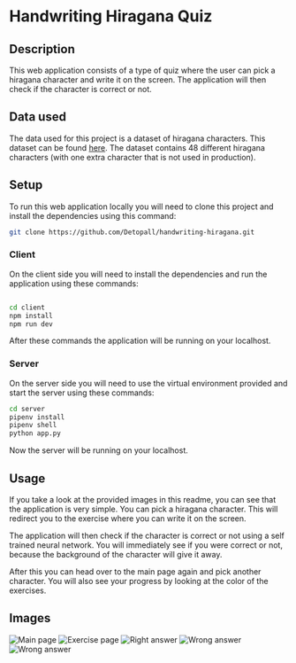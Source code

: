 # Handwriting Hiragana Quiz

## Description

This web application consists of a type of quiz where the user can pick a hiragana character and write it on the screen. The application will then check if the character is correct or not.

## Data used

The data used for this project is a dataset of hiragana characters. This dataset can be found [here](https://github.com/rois-codh/kmnist). The dataset contains 48 different hiragana characters (with one extra character that is not used in production).

## Setup

To run this web application locally you will need to clone this project and install the dependencies using this command:

```bash
git clone https://github.com/Detopall/handwriting-hiragana.git
```

### Client

On the client side you will need to install the dependencies and run the application using these commands:

```bash

cd client
npm install
npm run dev
```

After these commands the application will be running on your localhost.

### Server

On the server side you will need to use the virtual environment provided and start the server using these commands:

```bash
cd server
pipenv install
pipenv shell
python app.py
```

Now the server will be running on your localhost.

## Usage

If you take a look at the provided images in this readme, you can see that the application is very simple. You can pick a hiragana character. This will redirect you to the exercise where you can write it on the screen.

The application will then check if the character is correct or not using a self trained neural network. You will immediately see if you were correct or not, because the background of the character will give it away.

After this you can head over to the main page again and pick another character. You will also see your progress by looking at the color of the exercises.

## Images

![Main page](./images/clean-homepage.png)
![Exercise page](./images/before-prediction.png)
![Right answer](./images/right-answer.png)
![Wrong answer](./images/wrong-answer.png)
![Wrong answer](./images/filled-homepage.png)
